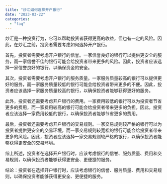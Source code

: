 ```yaml
---
title: "炒汇如何选择开户银行"
date: "2023-03-22"
categories: 
  - "faq"
---
```


炒汇是一种投资行为，它可以帮助投资者获得更高的收益，但也有一定的风险。因此，在炒汇之前，投资者需要考虑如何选择开户银行。

首先，投资者需要考虑开户银行的信誉。一家信誉良好的银行可以提供更安全的服务，而一家信誉不佳的银行可能会给投资者带来更多的风险。因此，投资者应该选择一家信誉良好的银行，以确保资金的安全。

其次，投资者需要考虑开户银行的服务质量。一家服务质量较高的银行可以提供更好的服务，而一家服务质量较低的银行可能会给投资者带来更多的不便。因此，投资者应该选择一家服务质量较高的银行，以确保投资者能够获得更好的服务。

此外，投资者还需要考虑开户银行的费用。一家费用较低的银行可以为投资者节省更多的费用，而一家费用较高的银行可能会给投资者带来更多的负担。因此，投资者应该选择一家费用较低的银行，以确保投资者能够节省更多的费用。

最后，投资者还需要考虑开户银行的交易规则。一家交易规则较严格的银行可以为投资者提供更安全的交易环境，而一家交易规则较宽松的银行可能会给投资者带来更多的风险。因此，投资者应该选择一家交易规则较严格的银行，以确保投资者能够获得更安全的交易环境。

综上所述，投资者在选择开户银行时，应该考虑银行的信誉、服务质量、费用和交易规则，以确保投资者能够获得更安全、更便捷的服务。

结论：投资者在选择开户银行时，应该考虑银行的信誉、服务质量、费用和交易规则，以确保投资者能够获得更安全、更便捷的服务。
